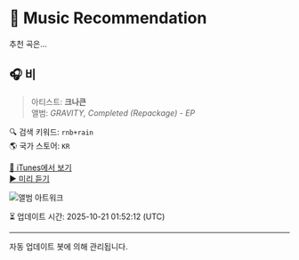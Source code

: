 
# 🎵 Music Recommendation

추천 곡은...

## 🎧 비  
> 아티스트: **크나큰**  
> 앨범: _GRAVITY, Completed (Repackage) - EP_  

🔍 검색 키워드: `rnb+rain`  
🌎 국가 스토어: `KR`

[🔗 iTunes에서 보기](https://music.apple.com/kr/album/%EB%B9%84/1628268217?i=1628268385&uo=4)  
[▶️ 미리 듣기](https://audio-ssl.itunes.apple.com/itunes-assets/AudioPreview122/v4/26/34/56/2634560e-6e62-9910-a8e5-10a65e3ac7f9/mzaf_16864340596523171962.plus.aac.p.m4a)

![앨범 아트워크](https://is1-ssl.mzstatic.com/image/thumb/Music112/v4/ed/d9/ee/edd9ee9f-07f4-61cd-7ab2-ba5e3e56df1d/8809534466335_Cover.jpg/100x100bb.jpg)

⏳ 업데이트 시간: 2025-10-21 01:52:12 (UTC)

---
자동 업데이트 봇에 의해 관리됩니다.
